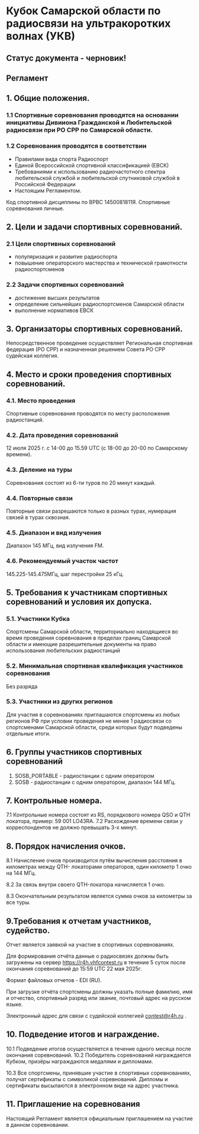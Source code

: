 # Кубок Самарской области по радиосвязи на ультракоротких волнах (УКВ)

## Статус документа - черновик!

## Регламент

## 1. Общие положения.

### 1.1 Спортивные соревнования проводятся на основании инициативы Дивииона Гражданской и Любительской радиосвязи при РО СРР по Самарской области.

### 1.2 Соревнования проводятся в соответствии
- Правилами вида спорта Радиоспорт
- Единой Всероссийской спортивной классификацией (ЕВСК) 
- Требованиями к использованию радиочастотного спектра любительской службой и любительской спутниковой службой в Российской Федерации 
- Настоящим Регламентом.

Код спортивной дисциплины по ВРВС 1450081811Я.
Спортивные соревнования личные.

## 2. Цели и задачи спортивных соревнований.

### 2.1 Цели спортивных соревнований
- популяризация и развитие радиоспорта
- повышение операторского мастерства и технической грамотности радиоспортсменов

### 2.2 Задачи спортивных соревнований
- достижение высших результатов
- определение сильнейших радиоспортсменов Самарской области 
- выполнение нормативов ЕВСК

## 3. Организаторы спортивных соревнований.

[//]: # (~~Министерство спорта Самарской области и Центр спортивной подготовки спортивных сборных команд Самарской области осуществляют общее руководство.~~)

Непосредственное проведение осуществляет Региональная спортивная федерация (РО СРР) и назначенная решением Совета РО СРР судейская коллегия.

## 4. Место и сроки проведения спортивных соревнований.

### 4.1. Место проведения
Спортивные соревнования проводятся по месту расположения радиостанций.

### 4.2. Дата проведения соревнований 
12 июля 2025 г. с 14-00 до 15.59 UTC (с 18-00 до 20-00 по Самарскому времени). 

### 4.3. Деление на туры
Соревнования состоят из 6-ти туров по 20 минут каждый. 

### 4.4. Повторные связи 
Повторные связи разрешаются только в разных турах, нумерация связей в турах сквозная.

### 4.5. Диапазон и вид излучения
Диапазон 145 МГц, вид излучения FM.

### 4.6. Рекомендуемый участок частот
145.225-145.475МГц, шаг перестройки 25 кГц.

## 5. Требования к участникам спортивных соревнований и условия их допуска.

### 5.1. Участники Кубка 
Cпортсмены Самарской области, территориально находящиеся во время проведения соревнования в пределах границ Самарской области и имеющие разрешительные документы на право использования любительских радиостанций
### 5.2. Минимальная спортивная квалификация участников соревнования 
Без разряда
### 5.3. Участники из других регионов
Для участия в соревнованиях приглашаются спортсмены из любых регионов РФ при условии проведения не менее 1 радиосвязи со спортсменами Самарской области, среди которых будут подведены отдельные итоги.

## 6. Группы участников спортивных соревнований

1. SOSB_PORTABLE - радиостанции с одним оператором  
2. SOSB - радиостанции с одним оператором, диапазон 144 МГц.

## 7. Контрольные номера.

7.1 Контрольные номера состоят из RS, порядкового номера QSO и QTH локатора, пример: 59 001 LO43RA.
7.2 Расхождение времени связи у корреспондентов не должно превышать 3-х минут.

## 8. Порядок начисления очков.

8.1 Начисление очков производится путём вычисления расстояния в километрах между QTH- локаторами операторов, один километр 1 очко на 144 МГц.

8.2 За связь внутри своего QTH-локатора начисляется 1 очко.

8.3 Окончательным результатом является сумма очков за километры за все туры.

## 9.Требования к отчетам участников, судейство.

Отчет является заявкой на участие в спортивных соревнованиях.

Для формирования отчёта данные о радиосвязях должны быть загружены на сервер https://r4h.vhfcontest.ru в течение 5 суток после окончания соревнований до 15:59 UTC 22 мая 2025г. 

Формат файловых отчетов - EDI (RU). 

При загрузке отчёта спортсмены должны указать полные фамилию, имя и отчество, спортивный разряд или звание, почтовый адрес на русском языке.

Электронный адрес для связи с судейской коллегией contest@r4h.ru .

## 10. Подведение итогов и награждение.

10.1 Подведение итогов осуществляется в течение одного месяца после окончания соревнований.
10.2 Победитель соревнований награждается Кубком, призёры награждаются медалями и дипломами.

10.3 Все спортсмены, принявшие участие в спортивных соревнованиях, получат сертификаты с символикой соревнований.
Дипломы и сертификаты высылаются в электронном виде на адрес участника.

## 11. Приглашение на соревнования

Настоящий Регламент является официальным приглашением на участие в данном соревновании.
